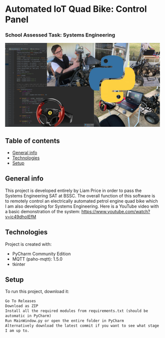 # Automated IoT Quad Bike: Control Panel
### School Assessed Task: Systems Engineering

![GitHub Logo](media/AQB-CP-GitHub-Logo.png)
## Table of contents
* [General info](#general-info)
* [Technologies](#technologies)
* [Setup](#setup)

## General info
This project is developed entirely by Liam Price in order to pass the Systems Engineering SAT at BSSC. The overall function of this software is to remotely control an electrically automated petrol engine quad bike which I am also developing for Systems Engineering.
Here is a YouTube video with a basic demonstration of the system: https://www.youtube.com/watch?v=ic49dhoIEfM
	
## Technologies
Project is created with:
* PyCharm Community Edition
* MQTT (paho-mqtt): 1.5.0
* tkinter
	
## Setup
To run this project, download it:

```
Go To Releases
Download as ZIP
Install all the required modules from requirements.txt (should be automatic in PyCharm)
Run MainWindow.py or open the entire folder in PyCharm
Alternatively download the latest commit if you want to see what stage I am up to.
```
